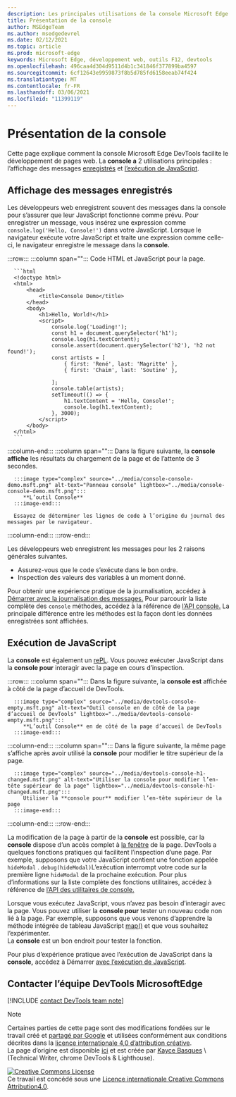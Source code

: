 ```yaml
---
description: Les principales utilisations de la console Microsoft Edge DevTools sont la journalisation des messages et l’exécution de JavaScript.
title: Présentation de la console
author: MSEdgeTeam
ms.author: msedgedevrel
ms.date: 02/12/2021
ms.topic: article
ms.prod: microsoft-edge
keywords: Microsoft Edge, développement web, outils F12, devtools
ms.openlocfilehash: 496caa4d304d9511d4b1c341846f377899ba4597
ms.sourcegitcommit: 6cf12643e9959873f8b5d785fd6158eeab74f424
ms.translationtype: MT
ms.contentlocale: fr-FR
ms.lasthandoff: 03/06/2021
ms.locfileid: "11399119"
---
```

<!-- Copyright Kayce Basques 

   Licensed under the Apache License, Version 2.0 (the "License");
   you may not use this file except in compliance with the License.
   You may obtain a copy of the License at

       https://www.apache.org/licenses/LICENSE-2.0

   Unless required by applicable law or agreed to in writing, software
   distributed under the License is distributed on an "AS IS" BASIS,
   WITHOUT WARRANTIES OR CONDITIONS OF ANY KIND, either express or implied.
   See the License for the specific language governing permissions and
   limitations under the License.  -->

# <a name="console-overview"></a>Présentation de la console  

  

Cette page explique comment la console Microsoft Edge DevTools facilite le développement de pages web.  La **console a** 2 utilisations principales : l’affichage des messages [enregistrés](#viewing-logged-messages) et [l’exécution de JavaScript](#running-javascript).  

## <a name="viewing-logged-messages"></a>Affichage des messages enregistrés  

Les développeurs web enregistrent souvent des messages dans la console pour s’assurer que leur JavaScript fonctionne comme prévu.  Pour enregistrer un message, vous insérez une expression comme `console.log('Hello, Console!')` dans votre JavaScript.  Lorsque le navigateur exécute votre JavaScript et traite une expression comme celle-ci, le navigateur enregistre le message dans la **console.**  

:::row:::
   :::column span="":::
      Code HTML et JavaScript pour la page.  
      
      ```html
      <!doctype html>
      <html>
          <head>
              <title>Console Demo</title>
          </head>
          <body>
              <h1>Hello, World!</h1>
              <script>
                  console.log('Loading!');
                  const h1 = document.querySelector('h1');
                  console.log(h1.textContent);
                  console.assert(document.querySelector('h2'), 'h2 not found!');
                  const artists = [
                      { first: 'René', last: 'Magritte' },
                      { first: 'Chaim', last: 'Soutine' },
                        
                  ];
                  console.table(artists);
                  setTimeout(() => {
                      h1.textContent = 'Hello, Console!';
                      console.log(h1.textContent);
                  }, 3000);
              </script>
          </body>
      </html>
      ```  
   :::column-end:::
   :::column span="":::
      Dans la figure suivante, la **console affiche** les résultats du chargement de la page et de l’attente de 3 secondes.  
      
      :::image type="complex" source="../media/console-console-demo.msft.png" alt-text="Panneau console" lightbox="../media/console-console-demo.msft.png":::
         **L’outil Console**  
      :::image-end:::  
      
      Essayez de déterminer les lignes de code à l’origine du journal des messages par le navigateur.  
   :::column-end:::
:::row-end:::  

Les développeurs web enregistrent les messages pour les 2 raisons générales suivantes.  

*   Assurez-vous que le code s’exécute dans le bon ordre.  
*   Inspection des valeurs des variables à un moment donné.  

Pour obtenir une expérience pratique de la journalisation, accédez à [Démarrer avec la journalisation des messages.][DevtoolsConsoleLoggingMessages]  Pour parcourir la liste complète des `console` méthodes, accédez à la référence de [l’API console.][DevToolsConsoleAPI]  La principale différence entre les méthodes est la façon dont les données enregistrées sont affichées.  

## <a name="running-javascript"></a>Exécution de JavaScript  

La **console** est également un [rePL][WikiREPLoop].  Vous pouvez exécuter JavaScript dans la **console pour** interagir avec la page en cours d’inspection.   

:::row:::
   :::column span="":::
      Dans la figure suivante, la **console est** affichée à côté de la page d’accueil de DevTools.  
      
      :::image type="complex" source="../media/devtools-console-empty.msft.png" alt-text="Outil console en de côté de la page d’accueil de DevTools" lightbox="../media/devtools-console-empty.msft.png":::
         **L’outil Console** en de côté de la page d’accueil de DevTools  
      :::image-end:::  
   :::column-end:::
   :::column span="":::
      Dans la figure suivante, la même page s’affiche après avoir utilisé la **console** pour modifier le titre supérieur de la page.
      
      :::image type="complex" source="../media/devtools-console-h1-changed.msft.png" alt-text="Utiliser la console pour modifier l’en-tête supérieur de la page" lightbox="../media/devtools-console-h1-changed.msft.png":::
         Utiliser la **console pour** modifier l’en-tête supérieur de la page  
      :::image-end:::  
   :::column-end:::
:::row-end:::

La modification de la page à partir de la **console** est possible, car la **console** dispose d’un accès complet à [la fenêtre][MDNWindow] de la page.  DevTools a quelques fonctions pratiques qui facilitent l’inspection d’une page.  Par exemple, supposons que votre JavaScript contient une fonction appelée `hideModal` .  `debug(hideModal)`L’exécution interrompt votre code sur la première ligne `hideModal` de la prochaine exécution.  Pour plus d’informations sur la liste complète des fonctions utilitaires, accédez à référence de [l’API des utilitaires de console.][DevtoolsConsoleUtilitiesDebug]  

Lorsque vous exécutez JavaScript, vous n’avez pas besoin d’interagir avec la page.  Vous pouvez utiliser la **console pour** tester un nouveau code non lié à la page.  Par exemple, supposons que vous venons d’apprendre la méthode intégrée de tableau JavaScript [map()][MDNMap] et que vous souhaitez l’expérimenter.  
La **console** est un bon endroit pour tester la fonction.  

Pour plus d’expérience pratique avec l’exécution de JavaScript dans la **console,** accédez à Démarrer [avec l’exécution de JavaScript][DevtoolsConsoleRunningJavascript].  

## <a name="getting-in-touch-with-the-microsoft-edge-devtools-team"></a>Contacter l’équipe DevTools MicrosoftEdge  

[!INCLUDE [contact DevTools team note](../includes/contact-devtools-team-note.md)]  

<!-- links -->  

[DevToolsConsoleAPI]: ./api.md "Console API Reference | Documents Microsoft"  
[DevtoolsConsoleLoggingMessages]: ./log.md "Commencer à journalisation des messages dans la console | Documents Microsoft"  
[DevtoolsConsoleRunningJavascript]: ./javascript.md "Commencer à utiliser JavaScript dans la console | Documents Microsoft"  
[DevtoolsConsoleUtilitiesDebug]: ./utilities.md#debug "debug - Console Utilities API Reference | Documents Microsoft"  

[MDNMap]: https://developer.mozilla.org/docs/Web/JavaScript/Reference/Global_Objects/Array/map "Array.prototype.map() | MDN"  
[MDNWindow]: https://developer.mozilla.org/docs/Web/API/Window "Fenêtre | MDN"  

[WikiREPLoop]: https://en.wikipedia.org/wiki/Read%E2%80%93eval%E2%80%93print_loop "Read-eval-print loop - Wikipedia"  

> [!NOTE]
> Certaines parties de cette page sont des modifications fondées sur le travail créé et [partagé par Google][GoogleSitePolicies] et utilisées conformément aux conditions décrites dans la [licence internationale 4,0 d’attribution créative][CCA4IL].  
> La page d’origine est disponible [ici](https://developers.google.com/web/tools/chrome-devtools/console/index) et est créée par [Kayce Basques][KayceBasques] \ (Technical Writer, chrome DevTools \& Lighthouse\).  

[![Creative Commons License][CCby4Image]][CCA4IL]  
Ce travail est concédé sous une [Licence internationale Creative Commons Attribution4.0][CCA4IL].  

[CCA4IL]: https://creativecommons.org/licenses/by/4.0  
[CCby4Image]: https://i.creativecommons.org/l/by/4.0/88x31.png  
[GoogleSitePolicies]: https://developers.google.com/terms/site-policies  
[KayceBasques]: https://developers.google.com/web/resources/contributors/kaycebasques  
